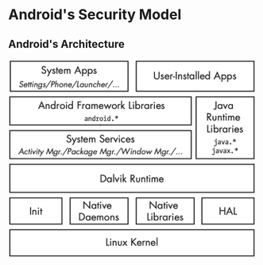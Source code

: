 # Android's Security Model
## Android's Architecture
​							 <img src="src/android_arc.png" width = "500" height = "400" alt="Anroid's Architecture" align=center />

